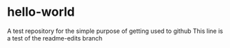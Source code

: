 # hello-world
A test repository for the simple purpose of getting used to github
This line is a test of the readme-edits branch
